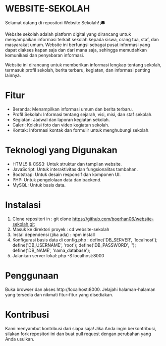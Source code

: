 # WEBSITE-SEKOLAH

Selamat datang di repositori Website Sekolah! 🎓

Website sekolah adalah platform digital yang dirancang untuk menyampaikan informasi terkait sekolah kepada siswa, orang tua, staf, dan masyarakat umum. Website ini berfungsi sebagai pusat informasi yang dapat diakses kapan saja dan dari mana saja, sehingga memudahkan komunikasi dan penyebaran informasi.

Website ini dirancang untuk memberikan informasi lengkap tentang sekolah, termasuk profil sekolah, berita terbaru, kegiatan, dan informasi penting lainnya.

# Fitur
- Beranda: Menampilkan informasi umum dan berita terbaru.
- Profil Sekolah: Informasi tentang sejarah, visi, misi, dan staf sekolah.
- Kegiatan: Jadwal dan laporan kegiatan sekolah.
- Galeri: Koleksi foto dan video kegiatan sekolah.
- Kontak: Informasi kontak dan formulir untuk menghubungi sekolah.

# Teknologi yang Digunakan
- HTML5 & CSS3: Untuk struktur dan tampilan website.
- JavaScript: Untuk interaktivitas dan fungsionalitas tambahan.
- Bootstrap: Untuk desain responsif dan komponen UI.
- PHP: Untuk pengelolaan data dan backend.
- MySQL: Untuk basis data.

# Instalasi
1. Clone repositori in :
git clone https://github.com/boerhan06/website-sekolah.git
2. Masuk ke direktori proyek :
cd website-sekolah
3. Instal dependensi (jika ada) :
npm install
4. Konfigurasi basis data di config.php :
define('DB_SERVER', 'localhost');
define('DB_USERNAME', 'root');
define('DB_PASSWORD', '');
define('DB_NAME', 'nama_database');
5. Jalankan server lokal:
php -S localhost:8000

# Penggunaan
Buka browser dan akses http://localhost:8000.
Jelajahi halaman-halaman yang tersedia dan nikmati fitur-fitur yang disediakan.
# Kontribusi
Kami menyambut kontribusi dari siapa saja! Jika Anda ingin berkontribusi, silakan fork repositori ini dan buat pull request dengan perubahan yang Anda usulkan.
